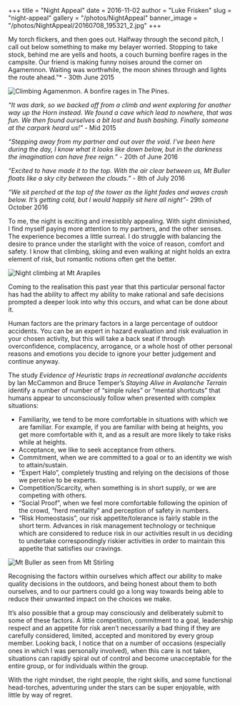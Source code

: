 +++
title = "Night Appeal"
date = 2016-11-02
author = "Luke Frisken"
slug = "night-appeal"
gallery = "/photos/NightAppeal"
banner_image = "/photos/NightAppeal/20160708_195321_2.jpg"
+++

My torch flickers, and then goes out. Halfway through the second pitch,
I call out below something to make my belayer worried. Stopping to take
stock, behind me are yells and hoots, a couch burning bonfire rages in
the campsite. Our friend is making funny noises around the corner on
Agamemnon. Waiting was worthwhile, the moon shines through and lights
the route ahead.”* - 30th June 2015

![Climbing Agamenmon. A bonfire rages in The
Pines.](/photos/NightAppeal/20150630_232156.jpg)

*“It was dark, so we backed off from a climb and went exploring for
another way up the Horn instead. We found a cave which lead to nowhere,
that was fun. We then found ourselves a bit lost and bush bashing.
Finally someone at the carpark heard us\!”* - Mid 2015

*“Stepping away from my partner and out over the void. I've been here
during the day, I know what it looks like down below, but in the
darkness the imagination can have free reign.”* - 20th of June 2016

*“Excited to have made it to the top. With the air clear between us, Mt
Buller floats like a sky city between the clouds.”* - 8th of July 2016

*“We sit perched at the top of the tower as the light fades and waves
crash below. It’s getting cold, but I would happily sit here all
night”*- 29th of October 2016

To me, the night is exciting and irresistibly appealing. With sight
diminished, I find myself paying more attention to my partners, and the
other senses. The experience becomes a little surreal. I do struggle
with balancing the desire to prance under the starlight with the voice
of reason, comfort and safety. I know that climbing, skiing and even
walking at night holds an extra element of risk, but romantic notions
often get the better.

![Night climbing at Mt
Arapiles](/photos/NightAppeal/20161201_233538.jpg)

Coming to the realisation this past year that this particular personal
factor has had the ability to affect my ability to make rational and
safe decisions prompted a deeper look into why this occurs, and what can
be done about it.

Human factors are the primary factors in a large percentage of outdoor
accidents. You can be an expert in hazard evaluation and risk evaluation
in your chosen activity, but this will take a back seat if through
overconfidence, complacency, arrogance, or a whole host of other
personal reasons and emotions you decide to ignore your better judgement
and continue anyway.

The study *Evidence of Heuristic traps in recreational avalanche
accidents* by Ian McCammon and Bruce Temper’s *Staying Alive in
Avalanche Terrain* identify a number of number of “simple rules” or
“mental shortcuts” that humans appear to unconsciously follow when
presented with complex situations:

  - Familiarity, we tend to be more comfortable in situations with which
    we are familiar. For example, if you are familiar with being at
    heights, you get more comfortable with it, and as a result are more
    likely to take risks while at heights.
  - Acceptance, we like to seek acceptance from others.
  - Commitment, when we are committed to a goal or to an identity we
    wish to attain/sustain.
  - “Expert Halo”, completely trusting and relying on the decisions of
    those we perceive to be experts.
  - Competition/Scarcity, when something is in short supply, or we are
    competing with others.
  - “Social Proof”, when we feel more comfortable following the opinion
    of the crowd, “herd mentality” and perception of safety in numbers.
  - “Risk Homeostasis”, our risk appetite/tolerance is fairly stable in
    the short term. Advances in risk management technology or technique
    which are considered to reduce risk in our activities result in us
    deciding to undertake correspondingly riskier activities in order to
    maintain this appetite that satisfies our cravings.

![Mt Buller as seen from Mt
Stirling](/photos/NightAppeal/20160708_195321_2.jpg)

Recognising the factors within ourselves which affect our ability to
make quality decisions in the outdoors, and being honest about them to
both ourselves, and to our partners could go a long way towards being
able to reduce their unwanted impact on the choices we make.

It’s also possible that a group may consciously and deliberately submit
to some of these factors. A little competition, commitment to a goal,
leadership respect and an appetite for risk aren’t necessarily a bad
thing if they are carefully considered, limited, accepted and monitored
by every group member. Looking back, I notice that on a number of
occasions (especially ones in which I was personally involved), when
this care is not taken, situations can rapidly spiral out of control and
become unacceptable for the entire group, or for individuals within the
group.

With the right mindset, the right people, the right skills, and some
functional head-torches, adventuring under the stars can be super
enjoyable, with little by way of regret.
